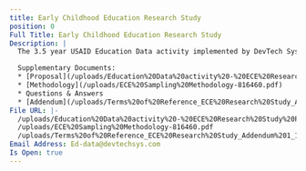```yaml
---
title: Early Childhood Education Research Study
position: 0
Full Title: Early Childhood Education Research Study
Description: |
  The 3.5 year USAID Education Data activity implemented by DevTech Systems, Inc. (DevTech) began in April 2018 with the objective to provide education assessment, data management, and research and evaluation services in support of the USAID Let’s Read Project that targets the Southern, Eastern, Muchinga, North Western, and West provinces of Zambia. Under USAID Education Data activity, DevTech is running a competitive procurement to hire a local survey firm to support data collection for its Early Childhood Education Research Study.

  Supplementary Documents:
  * [Proposal](/uploads/Education%20Data%20activity%20-%20ECE%20Research%20Study%20Proposal.pdf)
  * [Methodology](/uploads/ECE%20Sampling%20Methodology-816460.pdf)
  * Questions & Answers
  * [Addendum](/uploads/Terms%20of%20Reference_ECE%20Research%20Study_Addendum%201_12.18.19.pdf)
File URL: |-
  /uploads/Education%20Data%20activity%20-%20ECE%20Research%20Study%20Proposal.pdf
  /uploads/ECE%20Sampling%20Methodology-816460.pdf
  /uploads/Terms%20of%20Reference_ECE%20Research%20Study_Addendum%201_12.18.19.pdf
Email Address: Ed-data@devtechsys.com
Is Open: true
---
```



